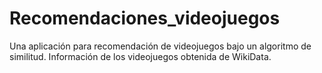 # Recomendaciones_videojuegos

 Una aplicación para recomendación de videojuegos bajo un algoritmo de similitud.
 Información de los videojuegos obtenida de WikiData.
